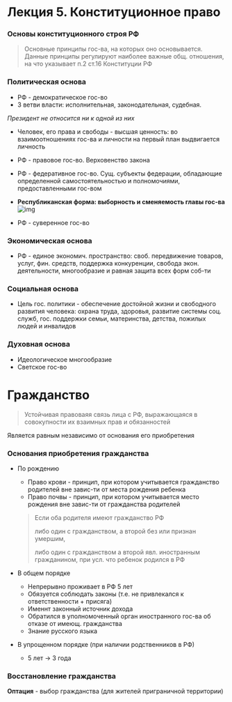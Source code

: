 # Лекция 5. Конституционное право

### Основы конституционного строя РФ

> Основные принципы гос-ва, на которых оно основывается. Данные принципы регулируют наиболее важные общ. отношения, на что указывает п.2 ст.16 Конституции РФ

### Политическая основа

- РФ - демократическое гос-во
- 3 ветви власти: исполнительная, законодательная, судебная.

*Президент не относится ни к одной из них*

- Человек, его права и свободы - высшая ценность: во взаимоотношениях гос-ва и личности на первый план выдвигается личность
- РФ - правовое гос-во. Верховенство закона
- РФ - федеративное гос-во. Сущ. субъекты федерации, обладающие определенной самостоятельностью и полномочиями, предоставленными гос-вом
- **Республиканская форма: выборность и сменяемость главы гос-ва**![img](https://pbs.twimg.com/media/EiF8t3XWoAA7DAG.jpg)

- РФ - суверенное гос-во

### Экономическая основа

- РФ - единое экономич. пространство: своб. передвижение товаров, услуг, фин. средств, поддержка конкуренции, свобода экон. деятельности, многообразие и равная защита всех форм соб-ти

### Социальная основа

- Цель гос. политики - обеспечение достойной жизни и свободного развития человека: охрана труда, здоровья, развитие системы соц. служб, гос. поддержки семьи, материнства, детства, пожилых людей и инвалидов

### Духовная основа

- Идеологическое многообразие
- Светское гос-во

# Гражданство

> Устойчивая правоваяя связь лица с РФ, выражающаяся в совокупности их взаимных прав и обязанностей

Является равным независимо от основания его приобретения

### Основания приобретения гражданства

- По рождению 

  - Право крови - принцип, при котором учитывается гражданство родителей вне завис-ти от места рождения ребенка
  - Право почвы - принцип, при котором учитывается место рождения вне завис-ти от гражданства родителей

  > Если оба родителя имеют гражданство РФ
  >
  >  либо один с гражданством, а второй без или признан умершим,
  >
  >  либо один с гражданством а второй явл. иностранным гражданином, при усл. что ребенок родился в РФ

- В общем порядке
  - Непрерывно проживает в РФ 5 лет
  - Обязуется соблюдать законы (т.е. не привлекался к ответственности + присяга)
  - Именнт законный источник дохода
  - Обратился в уполномоченный орган иностранного гос-ва об отказе от имеющ. гражданства
  - Знание русского языка
- В упрощенном порядке (при наличии родственников в РФ)
  - 5 лет -> 3 года

### Восстановление гражданства

**Оптация** - выбор гражданства (для жителей приграничной территории)

